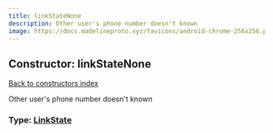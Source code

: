 ```yaml
---
title: linkStateNone
description: Other user's phone number doesn't known
image: https://docs.madelineproto.xyz/favicons/android-chrome-256x256.png
---
```

## Constructor: linkStateNone  
[Back to constructors index](index.md)



Other user's phone number doesn't known




### Type: [LinkState](../types/LinkState.md)


